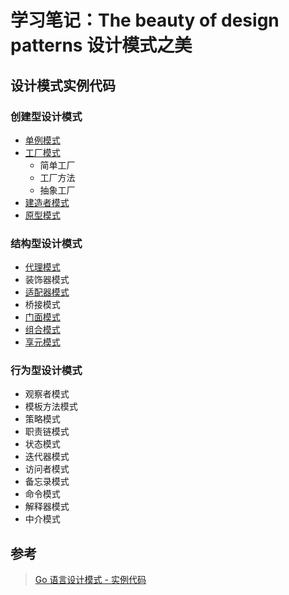 # 学习笔记：The beauty of design patterns 设计模式之美

## 设计模式实例代码

### 创建型设计模式

- [单例模式](./singleton/README.md)
- [工厂模式](./factory/README.md)
  - 简单工厂
  - 工厂方法
  - 抽象工厂
- [建造者模式](./builder/README.md)
- [原型模式](./prototype/README.md)

### 结构型设计模式

- [代理模式](./proxy/README.md)
- 装饰器模式
- [适配器模式](./adapter/README.md)
- 桥接模式
- [门面模式](./facade/README.md)
- [组合模式](./composite/README.md)
- [享元模式](./flyweight/README.md)

### 行为型设计模式

- 观察者模式
- 模板方法模式
- 策略模式
- 职责链模式
- 状态模式
- 迭代器模式
- 访问者模式
- 备忘录模式
- 命令模式
- 解释器模式
- 中介模式

## 参考

> [Go 语言设计模式 - 实例代码][0]

[0]: https://github.com/senghoo/golang-design-pattern '设计模式 Go 实例 - 《研磨设计模式》学习笔记'
